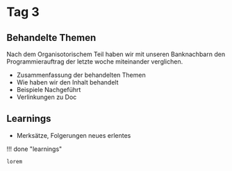 # Tag 3


## Behandelte Themen
Nach dem Organisotorischem Teil haben wir mit unseren Banknachbarn den Programmierauftrag der letzte woche miteinander verglichen.

- Zusammenfassung der behandelten Themen
- Wie haben wir den Inhalt behandelt
- Beispiele Nachgeführt
- Verlinkungen zu Doc

## Learnings
- Merksätze, Folgerungen neues erlentes

!!! done "learnings"

    lorem